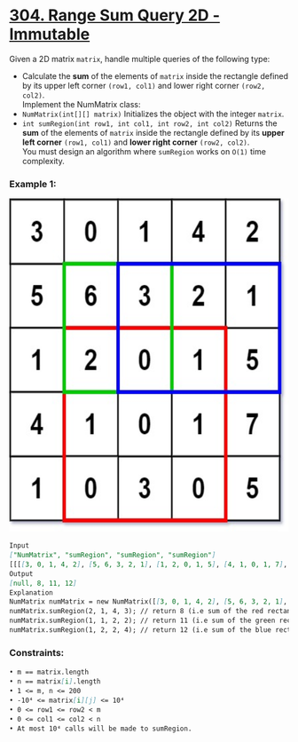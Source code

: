 # [**304. Range Sum Query 2D - Immutable**](https://leetcode.com/problems/range-sum-query-2d-immutable/description/)

Given a 2D matrix `matrix`, handle multiple queries of the following type:<br>
- Calculate the **sum** of the elements of `matrix` inside the rectangle defined by its upper left corner `(row1, col1)` and lower right corner `(row2, col2)`.<br>
Implement the NumMatrix class:<br>
- `NumMatrix(int[][] matrix)` Initializes the object with the integer `matrix`.
- `int sumRegion(int row1, int col1, int row2, int col2)` Returns the **sum** of the elements of `matrix` inside the rectangle defined by its **upper left corner** `(row1, col1)` and **lower right corner** `(row2, col2)`.<br>
You must design an algorithm where `sumRegion` works on `O(1)` time complexity.<br>

### **Example 1:**

<img src="https://raw.githubusercontent.com/leetcoin-releases/leetcode-solution/refs/heads/main/res/pin/476299343-945ea8f5-10ff-4833-bf96-0360b3bd861a.jpg" width="1580" height="600"/>

```md
Input
["NumMatrix", "sumRegion", "sumRegion", "sumRegion"]
[[[[3, 0, 1, 4, 2], [5, 6, 3, 2, 1], [1, 2, 0, 1, 5], [4, 1, 0, 1, 7], [1, 0, 3, 0, 5]]], [2, 1, 4, 3], [1, 1, 2, 2], [1, 2, 2, 4]]
Output
[null, 8, 11, 12]
Explanation
NumMatrix numMatrix = new NumMatrix([[3, 0, 1, 4, 2], [5, 6, 3, 2, 1], [1, 2, 0, 1, 5], [4, 1, 0, 1, 7], [1, 0, 3, 0, 5]]);
numMatrix.sumRegion(2, 1, 4, 3); // return 8 (i.e sum of the red rectangle)
numMatrix.sumRegion(1, 1, 2, 2); // return 11 (i.e sum of the green rectangle)
numMatrix.sumRegion(1, 2, 2, 4); // return 12 (i.e sum of the blue rectangle)
```

### **Constraints:**
```md
• m == matrix.length
• n == matrix[i].length
• 1 <= m, n <= 200
• -10⁴ <= matrix[i][j] <= 10⁴
• 0 <= row1 <= row2 < m
• 0 <= col1 <= col2 < n
• At most 10⁴ calls will be made to sumRegion.
```